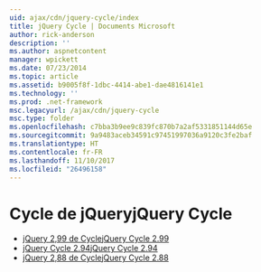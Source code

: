 ```yaml
---
uid: ajax/cdn/jquery-cycle/index
title: jQuery Cycle | Documents Microsoft
author: rick-anderson
description: ''
ms.author: aspnetcontent
manager: wpickett
ms.date: 07/23/2014
ms.topic: article
ms.assetid: b9005f8f-1dbc-4414-abe1-dae4816141e1
ms.technology: ''
ms.prod: .net-framework
msc.legacyurl: /ajax/cdn/jquery-cycle
msc.type: folder
ms.openlocfilehash: c7bba3b9ee9c839fc870b7a2af5331851144d65e
ms.sourcegitcommit: 9a9483aceb34591c97451997036a9120c3fe2baf
ms.translationtype: HT
ms.contentlocale: fr-FR
ms.lasthandoff: 11/10/2017
ms.locfileid: "26496158"
---
```

<a name="jquery-cycle"></a><span data-ttu-id="bd0f2-102">Cycle de jQuery</span><span class="sxs-lookup"><span data-stu-id="bd0f2-102">jQuery Cycle</span></span>
====================
- [<span data-ttu-id="bd0f2-103">jQuery 2,99 de Cycle</span><span class="sxs-lookup"><span data-stu-id="bd0f2-103">jQuery Cycle 2.99</span></span>](cdnjquerycycle299.md)
- [<span data-ttu-id="bd0f2-104">jQuery Cycle 2.94</span><span class="sxs-lookup"><span data-stu-id="bd0f2-104">jQuery Cycle 2.94</span></span>](cdnjquerycycle294.md)
- [<span data-ttu-id="bd0f2-105">jQuery 2,88 de Cycle</span><span class="sxs-lookup"><span data-stu-id="bd0f2-105">jQuery Cycle 2.88</span></span>](cdnjquerycycle288.md)
